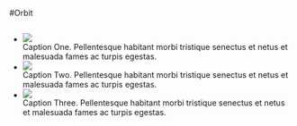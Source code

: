 #Orbit

<div class="row">
    <div class="large-6 columns">
        <ul id="featured1" data-orbit data-options="timer_speed:5000;">
            <li>
                <img src="../project-assets/img/demos/demo1.jpg" />
                <div class="orbit-caption">
                    Caption One. Pellentesque habitant morbi tristique senectus et netus et malesuada fames ac turpis egestas.
                </div>
            </li>
            <li>
                <img src="../project-assets/img/demos/demo2.jpg" />
                <div class="orbit-caption">
                    Caption Two. Pellentesque habitant morbi tristique senectus et netus et malesuada fames ac turpis egestas.
                </div>
            </li>
            <li>
                <img src="../project-assets/img/demos/demo3.jpg" />
                <div class="orbit-caption">
                    Caption Three. Pellentesque habitant morbi tristique senectus et netus et malesuada fames ac turpis egestas.
                </div>
            </li>
        </ul>
    </div>
</div>